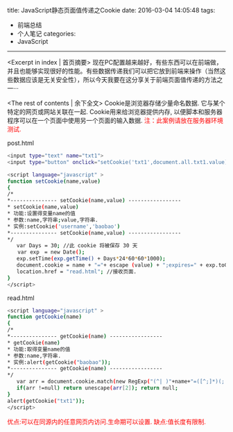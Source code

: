 title: JavaScript静态页面值传递之Cookie
date: 2016-03-04 14:05:48
tags:
  - 前端总结
  - 个人笔记
categories:
  - JavaScript
---
<Excerpt in index | 首页摘要>
现在PC配置越来越好，有些东西可以在前端做，并且也能够实现很好的性能。有些数据传递我们可以把它放到前端来操作（当然这些数据应该是无关安全性），所以今天我要在这分享关于前端页面值传递的方法之一···
<!-- more -->
<The rest of contents | 余下全文>
Cookie是浏览器存储少量命名数据.
它与某个特定的网页或网站关联在一起.
Cookie用来给浏览器提供内存,
以便脚本和服务器程序可以在一个页面中使用另一个页面的输入数据.
<span style="color:red">注：此案例请放在服务器环境测试.</span>

post.html
``` bash
<input type="text" name="txt1">
<input type="button" onclick="setCookie('txt1',document.all.txt1.value);" value="Post">

<script language="javascript" >
function setCookie(name,value)
{
/*
*--------------- setCookie(name,value) -----------------
* setCookie(name,value)
* 功能:设置得变量name的值
* 参数:name,字符串;value,字符串.
* 实例:setCookie('username','baobao')
*--------------- setCookie(name,value) -----------------
*/
   var Days = 30; //此 cookie 将被保存 30 天
　　var exp　= new Date();
   exp.setTime(exp.getTime() + Days*24*60*60*1000);
   document.cookie = name + "="+ escape (value) + ";expires=" + exp.toGMTString();
   location.href = "read.html"; //接收页面.
}
</script>
```
read.html
``` bash
<script language="javascript" >
function getCookie(name)
{
/*
*--------------- getCookie(name) -----------------
* getCookie(name)
* 功能:取得变量name的值
* 参数:name,字符串.
* 实例:alert(getCookie("baobao"));
*--------------- getCookie(name) -----------------
*/
   var arr = document.cookie.match(new RegExp("(^| )"+name+"=([^;]*)(;|$)"));
   if(arr !=null) return unescape(arr[2]); return null;
}
alert(getCookie("txt1"));
</script>
```
<span style="color:red">优点:可以在同源内的任意网页内访问.生命期可以设置.</span>
<span style="color:red">缺点:值长度有限制.</span>